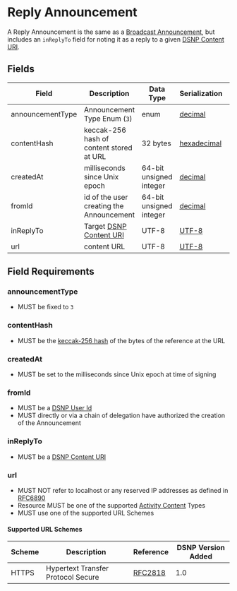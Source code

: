 # Reply Announcement

A Reply Announcement is the same as a [Broadcast Announcement](../Types/Broadcast.md),
but includes an `inReplyTo` field for noting it as a reply to a given [DSNP Content URI](../Identifiers.md#dsnp-content-uri).

## Fields

| Field | Description | Data Type | Serialization | Parquet Type | Bloom Filter |
| ----- | ----------- | --------- | ------------- | ------------ | ------------ |
| announcementType | Announcement Type Enum (`3`) | enum | [decimal](../Serializations.md#decimal) | `INT32` | no |
| contentHash | keccak-256 hash of content stored at URL | 32 bytes | [hexadecimal](../Serializations.md#hexadecimal) | `BYTE_ARRAY` | YES
| createdAt | milliseconds since Unix epoch | 64-bit unsigned integer | [decimal](../Serializations.md#decimal) | `UINT_64` | no
| fromId | id of the user creating the Announcement | 64-bit unsigned integer | [decimal](../Serializations.md#decimal) | `UINT_64` | YES
| inReplyTo | Target [DSNP Content URI](../Identifiers.md#dsnp-content-uri) | UTF-8 | [UTF-8](https://datatracker.ietf.org/doc/html/rfc3629) | `UTF8` | YES
| url | content URL | UTF-8 | [UTF-8](https://datatracker.ietf.org/doc/html/rfc3629) | `UTF8` | no

## Field Requirements

### announcementType

- MUST be fixed to `3`

### contentHash

- MUST be the [keccak-256 hash](https://keccak.team/files/Keccak-submission-3.pdf) of the bytes of the reference at the URL

### createdAt

- MUST be set to the milliseconds since Unix epoch at time of signing

### fromId

- MUST be a [DSNP User Id](../Identifiers.md#dsnp-user-id)
- MUST directly or via a chain of delegation have authorized the creation of the Announcement

### inReplyTo

- MUST be a [DSNP Content URI](../Identifiers.md#dsnp-content-uri)

### url

- MUST NOT refer to localhost or any reserved IP addresses as defined in [RFC6890](https://datatracker.ietf.org/doc/html/rfc6890)
- Resource MUST be one of the supported [Activity Content](../../ActivityContent/Overview.md) Types
- MUST use one of the supported URL Schemes

#### Supported URL Schemes

| Scheme | Description | Reference | DSNP Version Added |
| ------ |------------ | --------- | ------------------ |
| HTTPS | Hypertext Transfer Protocol Secure | [RFC2818](https://datatracker.ietf.org/doc/html/rfc2818) | 1.0 |
